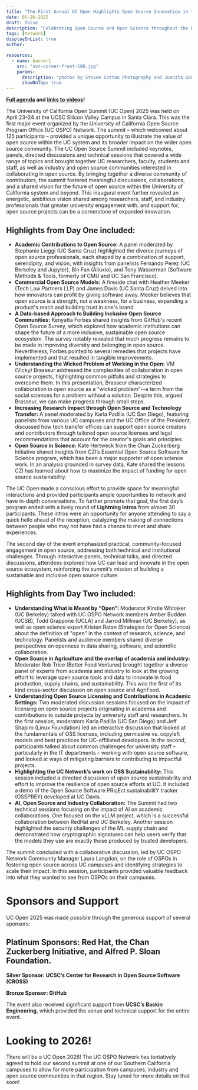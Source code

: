 ```yaml
---
title: "The First Annual UC Open Highlights Open Source Innovation in the UC System"
date: 05-26-2025
draft: false
description: "Celebrating Open Source and Open Science throughout the UC system"
tags: [network]
displayInList: true
author:

resources:
  - name: banner1
    src: "svc-corner-front-500.jpg"
    params:
      description: "photos by Steven Cotton Photography and Juanita Gomez, UCSC"
      showOnTop: true
---
```


**[Full agenda](../../events/uc-open-4-2025/_index.md) and [links to videos](https://youtube.com/playlist?list=PLgEgostMUSe2s4xUSI4iYsr16d1adYyh3&si=6sS-_EUNeXH3qlZD)!**

The University of California Open Summit (UC Open) 2025 was held on April 23–24 at the UCSC Silicon Valley Campus in Santa Clara. This was the first major event organized by the University of California Open Source Program Office (UC OSPO) Network. The summit – which welcomed about 125 participants – provided a unique opportunity to illustrate the value of open source within the UC system and its broader impact on the wider open source community. The UC Open Source Summit included keynotes, panels, directed discussions and technical sessions that covered a wide range of topics and brought together UC researchers, faculty, students and staff, as well as industry and open source communities interested in collaborating in open source. By bringing together a diverse community of contributors, the summit fostered meaningful discussions, collaborations, and a shared vision for the future of open source within the University of California system and beyond. This inaugural event further revealed an energetic, ambitious vision shared among researchers, staff, and industry professionals that greater university engagement with, and support for, open source projects can be a cornerstone of expanded innovation.

## Highlights from Day One included:

- **Academic Contributions to Open Source:** A panel moderated by Stephanie Lieggi (UC Santa Cruz) highlighted the diverse journeys of open source professionals, each shaped by a combination of support, serendipity, and vision, with insights from panelists Fernando Perez (UC Berkeley and Jupyter), Bin Fan (Alluxio), and Tony Wasserman (Software Methods & Tools, formerly of CMU and UC San Francisco).
- **Commercial Open Source Models:** A fireside chat with Heather Meeker (Tech Law Partners LLP) and James Davis (UC Santa Cruz) delved into how innovators can profit by giving software away. Meeker believes that open source is a strength, not a weakness, for a business, expanding a product's reach and building trust in one's brand.
- **A Data-based Approach to Building Inclusive Open Source Communities:** Kenyatta Forbes shared insights from GitHub's recent Open Source Survey, which explored how academic institutions can shape the future of a more inclusive, sustainable open source ecosystem. The survey notably revealed that much progress remains to be made in improving diversity and belonging in open source. Nevertheless, Forbes pointed to several remedies that projects have implemented and that resulted in tangible improvements.
- **Understanding the Wicked Problem of Working in the Open:** VM (Vicky) Brasseur addressed the complexities of collaboration in open source projects, highlighting common pitfalls and strategies to overcome them. In this presentation, Brasseur characterized collaboration in open source as a "wicked problem"--a term from the social sciences for a problem without a solution. Despite this, argued Brasseur, we can make progress through small steps.
- **Increasing Research Impact through Open Source and Technology Transfer:** A panel moderated by Karla Padilla (UC San Diego), featuring panelists from various UC campuses and the UC Office of the President, discussed how tech transfer offices can support open source creators and contributors through tailored open source licenses and legal recommendations that account for the creator's goals and principles.
- **Open Source in Science:** Kate Hertweck from the Chan Zuckerberg Initiative shared insights from CZI’s Essential Open Source Software for Science program, which has been a major supporter of open science work. In an analysis grounded in survey data, Kate shared the lessons CZI has learned about how to maximize the impact of funding for open source sustainability.

The UC Open made a conscious effort to provide space for meaningful interactions and provided participants ample opportunities to network and have in-depth conversations. To further promote that goal, the first day’s program ended with a lively round of **Lightning Intros** from almost 30 participants. These intros were an opportunity for anyone attending to say a quick hello ahead of the reception, catalyzing the making of connections between people who may not have had a chance to meet and share experiences.

The second day of the event emphasized practical, community-focused engagement in open source, addressing both technical and institutional challenges. Through interactive panels, technical talks, and directed discussions, attendees explored how UC can lead and innovate in the open source ecosystem, reinforcing the summit’s mission of building a sustainable and inclusive open source culture.

## Highlights from Day Two included:

- **Understanding What is Meant by “Open”:** Moderator Kirstie Whitaker (UC Berkeley) talked with UC OSPO Network members Amber Budden (UCSB), Todd Grappone (UCLA) and Jarrod Millman (UC Berkeley), as well as open science expert Kristen Ratan (Strategies for Open Science) about the definition of "open" in the context of research, science, and technology. Panelists and audience members shared diverse perspectives on openness in data sharing, software, and scientific collaboration.
- **Open Source in Agriculture and the overlap of academia and industry:** Moderator Rob Trice (Better Food Ventures) brought together a diverse panel of experts from academia and industry to look at the growing effort to leverage open source tools and data to innovate in food production, supply chains, and sustainability. This was the first of its kind cross-sector discussion on open source and AgriFood.
- **Understanding Open Source Licensing and Contributions in Academic Settings:** Two moderated discussion sessions focused on the impact of licensing on open source projects originating in academia and contributions to outside projects by university staff and researchers. In the first session, moderators Karla Padilla (UC San Diego) and Jeff Shapiro (Linux Foundation) led an interactive discussion that looked at the fundamentals of OSS licenses, including permissive vs. copyleft models and best practices for UC-affiliated developers. In the second, participants talked about common challenges for university staff – particularly in the IT departments – working with open source software, and looked at ways of mitigating barriers to contributing to impactful projects.
- **Highlighting the UC Network’s work on OSS Sustainability:** This session included a directed discussion of open source sustainability and effort to improve the resilience of open source efforts at UC. It included a demo of the Open Source Software PRojEct sustainabilitY tracker (OSSPREY) developed at UC Davis.
- **AI, Open Source and Industry Collaboration:** The Summit had two technical sessions focusing on the impact of AI on academic collaborations. One focused on the vLLM project, which is a successful collaboration between RedHat and UC Berkeley. Another session highlighted the security challenges of the ML supply chain and demonstrated how cryptographic signatures can help users verify that the models they use are exactly those produced by trusted developers.

The summit concluded with a collaborative discussion, led by UC OSPO Network Community Manager Laura Langdon, on the role of OSPOs in fostering open source across UC campuses and identifying strategies to scale their impact. In this session, participants provided valuable feedback into what they wanted to see from OSPOs on their campuses.

# Sponsors and Support

UC Open 2025 was made possible through the generous support of several sponsors:

## Platinum Sponsors: Red Hat, the Chan Zuckerberg Initiative, and Alfred P. Sloan Foundation.

**Silver Sponsor: UCSC’s Center for Research in Open Source Software (CROSS)**

**Bronze Sponsor: GitHub**

The event also received significant support from **UCSC’s Baskin Engineering**, which provided the venue and technical support for the entire event.

# Looking to 2026!

There will be a UC Open 2026! The UC OSPO Network has tentatively agreed to hold our second summit at one of our Southern California campuses to allow for more participation from campuses, industry and open source communities in that region. Stay tuned for more details on that soon!

